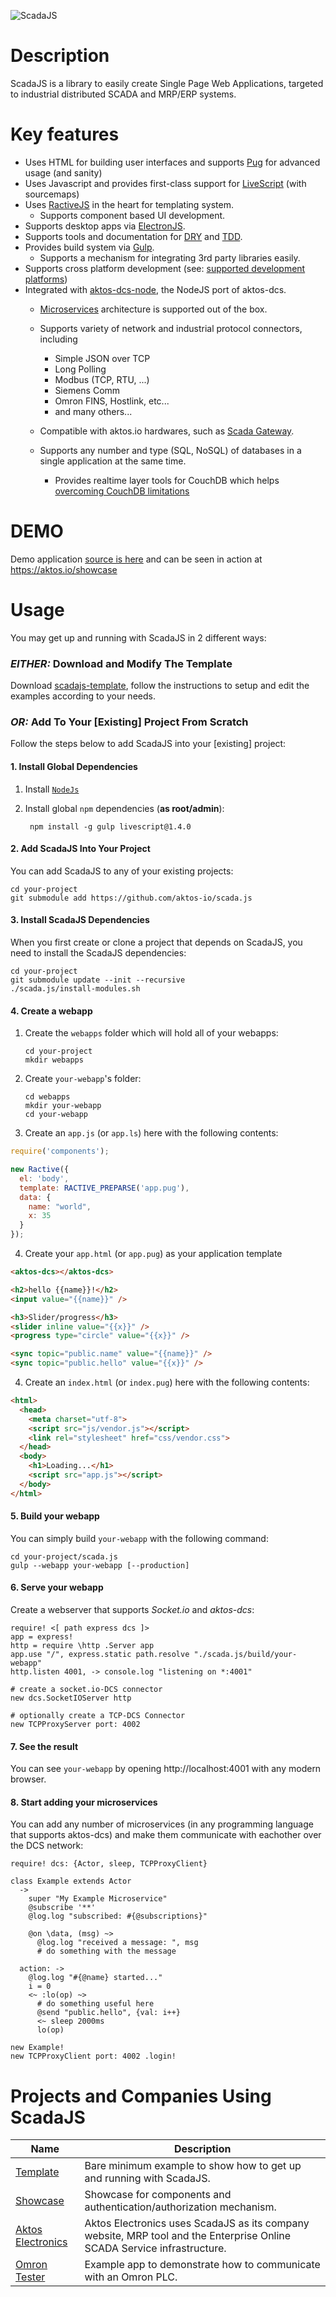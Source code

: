 ![ScadaJS](https://cdn.rawgit.com/aktos-io/scada.js/master/assets/scadajs-logo-long.svg)

# Description

ScadaJS is a library to easily create Single Page Web Applications, targeted to industrial distributed SCADA and MRP/ERP systems.

# Key features

* Uses HTML for building user interfaces and supports [Pug](https://pugjs.org) for advanced usage (and sanity)
* Uses Javascript and provides first-class support for [LiveScript](http://livescript.net) (with sourcemaps)
* Uses [RactiveJS](http://www.ractivejs.org/) in the heart for templating system.
  * Supports component based UI development.
* Supports desktop apps via [ElectronJS](http://electron.atom.io/).
* Supports tools and documentation for [DRY](https://en.wikipedia.org/wiki/Don't_repeat_yourself) and [TDD](https://en.wikipedia.org/wiki/Test-driven_development).
* Provides build system via [Gulp](http://gulpjs.com).
  * Supports a mechanism for integrating 3rd party libraries easily.
* Supports cross platform development (see: [supported development platforms](./doc/supported-development-platforms.md))
* Integrated with [aktos-dcs-node](https://github.com/aktos-io/aktos-dcs-node), the NodeJS port of aktos-dcs. 
   * [Microservices](https://en.wikipedia.org/wiki/Microservices) architecture is supported out of the box.
   * Supports variety of network and industrial protocol connectors, including
     * Simple JSON over TCP
     * Long Polling
     * Modbus (TCP, RTU, ...)
     * Siemens Comm
     * Omron FINS, Hostlink, etc...
     * and many others...

   * Compatible with aktos.io hardwares, such as [Scada Gateway](https://aktos.io/scada/pdf).
   * Supports any number and type (SQL, NoSQL) of databases in a single application at the same time.
     * Provides realtime layer tools for CouchDB which helps [overcoming CouchDB limitations](https://github.com/aktos-io/aktos-dcs-node/tree/master/connectors/couch-dcs)

# DEMO

Demo application [source is here](https://github.com/aktos-io/scadajs-showcase) and can be seen in action at https://aktos.io/showcase

# Usage

You may get up and running with ScadaJS in 2 different ways:

### *EITHER:* Download and Modify The Template

Download [scadajs-template](https://github.com/aktos-io/scadajs-template), follow the instructions to setup and edit the examples according to your needs.

### *OR:* Add To Your [Existing] Project From Scratch

Follow the steps below to add ScadaJS into your [existing] project:

#### 1. Install Global Dependencies

1. Install [`NodeJs`](https://nodejs.org)
2. Install global `npm` dependencies (**as root/admin**):

        npm install -g gulp livescript@1.4.0

#### 2. Add ScadaJS Into Your Project

You can add ScadaJS to any of your existing projects:

    cd your-project
    git submodule add https://github.com/aktos-io/scada.js

#### 3. Install ScadaJS Dependencies

When you first create or clone a project that depends on ScadaJS, you need to install the ScadaJS dependencies:

    cd your-project
    git submodule update --init --recursive
    ./scada.js/install-modules.sh

#### 4. Create a webapp

1. Create the `webapps` folder which will hold all of your webapps:

       cd your-project
       mkdir webapps

2. Create `your-webapp`'s folder:

       cd webapps
       mkdir your-webapp
       cd your-webapp

3. Create an `app.js` (or `app.ls`) here with the following contents:

```js
require('components');

new Ractive({
  el: 'body',
  template: RACTIVE_PREPARSE('app.pug'),
  data: {
    name: "world",
    x: 35
  }
});
```

4. Create your `app.html` (or `app.pug`) as your application template

```html
<aktos-dcs></aktos-dcs>

<h2>hello {{name}}!</h2>
<input value="{{name}}" />

<h3>Slider/progress</h3>
<slider inline value="{{x}}" />
<progress type="circle" value="{{x}}" />

<sync topic="public.name" value="{{name}}" />
<sync topic="public.hello" value="{{x}}" />
```

4. Create an `index.html` (or `index.pug`) here with the following contents:

```html
<html>
  <head>
    <meta charset="utf-8">
    <script src="js/vendor.js"></script>
    <link rel="stylesheet" href="css/vendor.css">
  </head>
  <body>
    <h1>Loading...</h1>
    <script src="app.js"></script>
  </body>
</html>
```

#### 5. Build your webapp

You can simply build `your-webapp` with the following command:

    cd your-project/scada.js
    gulp --webapp your-webapp [--production]
    
    
#### 6. Serve your webapp

Create a webserver that supports *Socket.io* and *aktos-dcs*:

```ls
require! <[ path express dcs ]>
app = express!
http = require \http .Server app
app.use "/", express.static path.resolve "./scada.js/build/your-webapp"
http.listen 4001, -> console.log "listening on *:4001"

# create a socket.io-DCS connector
new dcs.SocketIOServer http

# optionally create a TCP-DCS Connector
new TCPProxyServer port: 4002
 ```
 

#### 7. See the result

You can see `your-webapp` by opening http://localhost:4001 with any modern browser.

#### 8. Start adding your microservices

You can add any number of microservices (in any programming language that supports aktos-dcs) and make them communicate with eachother over the DCS network:

```ls
require! dcs: {Actor, sleep, TCPProxyClient}

class Example extends Actor
  ->
    super "My Example Microservice"
    @subscribe '**'
    @log.log "subscribed: #{@subscriptions}"

    @on \data, (msg) ~>
      @log.log "received a message: ", msg
      # do something with the message
            
  action: ->
    @log.log "#{@name} started..."
    i = 0
    <~ :lo(op) ~> 
      # do something useful here  
      @send "public.hello", {val: i++}
      <~ sleep 2000ms
      lo(op)

new Example!
new TCPProxyClient port: 4002 .login! 
```

# Projects and Companies Using ScadaJS

| Name | Description |
| ---- | ----- |
| [Template](https://github.com/aktos-io/scadajs-template) | Bare minimum example to show how to get up and running with ScadaJS. |
| [Showcase](https://github.com/aktos-io/scadajs-showcase) | Showcase for components and authentication/authorization mechanism.|
| [Aktos Electronics](https://aktos.io) | Aktos Electronics uses ScadaJS as its company website, MRP tool and the Enterprise Online SCADA Service infrastructure. |
| [Omron Tester](https://github.com/aktos-io/omron-tester) | Example app to demonstrate how to communicate with an Omron PLC. |
